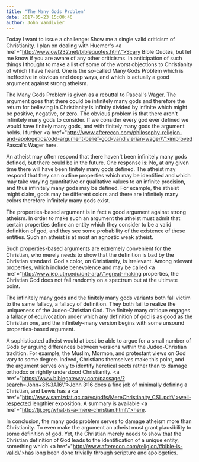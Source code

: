 ```yaml
---
title: "The Many Gods Problem"
date: 2017-05-23 15:00:46
author: John Vandivier
---
```




Today I want to issue a challenge: Show me a single valid criticism of Christianity. I plan on dealing with Huemer's <a href=\"http://www.owl232.net/biblequotes.htm\">Scary Bible Quotes</a>, but let me know if you are aware of any other criticisms. In anticipation of such things I thought to make a list of some of the worst objections to Christianity of which I have heard. One is the so-called Many Gods Problem which is ineffective in obvious and deep ways, and which is actually a good argument against strong atheism.

The Many Gods Problem is given as a rebuttal to Pascal's Wager. The argument goes that there could be infinitely many gods and therefore the return for believing in Christianity is infinity divided by infinite which might be positive, negative, or zero. The obvious problem is that there aren't infinitely many gods to consider. If we consider every god ever defined we would have finitely many gods, and with finitely many gods the argument holds. I further <a href=\"http://www.afterecon.com/philosophy-religion-and-apologetics/odd-argument-belief-god-vandivierian-wager/\">improved Pascal's Wager here</a>.

An atheist may often respond that there haven't been infinitely many gods defined, but there could be in the future. One response is: No, at any given time there will have been finitely many gods defined. The atheist may respond that they can outline properties which may be identified and which may take varying quantitative or qualitative values to an infinite precision, and thus infinitely many gods may be defined. For example, the atheist might claim, gods may be different colors and there are infinitely many colors therefore infinitely many gods exist.

The properties-based argument is in fact a good argument against strong atheism. In order to make such an argument the atheist must admit that certain properties define an entity which they consider to be a valid definition of god, and they see some probability of the existence of these entities. Such an atheist is at most an agnostic weak atheist.

Such properties-based arguments are extremely convenient for the Christian, who merely needs to show that the definition is bad by the Christian standard. God's color, on Christianity, is irrelevant. Among relevant properties, which include benevolence and may be called <a href=\"http://www.iep.utm.edu/ont-arg/\">great-making properties</a>, the Christian God does not fall randomly on a spectrum but at the ultimate point.

The infinitely many gods and the finitely many gods variants both fall victim to the same fallacy, a fallacy of definition. They both fail to realize the uniqueness of the Judeo-Christian God. The finitely many critique engages a fallacy of equivocation under which any definition of god is as good as the Christian one, and the infinitely-many version begins with some unsound properties-based argument.

A sophisticated atheist would at best be able to argue for a small number of Gods by arguing differences between versions within the Judeo-Christian tradition. For example, the Muslim, Mormon, and protestant views on God vary to some degree. Indeed, Christians themselves make this point, and the argument serves only to identify heretical sects rather than to damage orthodox or rightly understood Christianity. <a href=\"https://www.biblegateway.com/passage/?search=John+3%3A16\">John 3:16</a> does a fine job of minimally defining a Christian, and Lewis has a <a href=\"http://www.samizdat.qc.ca/vc/pdfs/MereChristianity_CSL.pdf\">well-respected lengthier exposition</a>. A summary is available <a href=\"http://tji.org/what-is-a-mere-christian.html\">here</a>.

In conclusion, the many gods problem serves to damage atheism more than Christianity. To even make the argument an atheist must grant plausibility to some definition of god. Yet, the Christian merely needs to show that the Christian definition of God leads to the identification of a unique entity, something which <a href=\"http://www.afterecon.com/religion/#bible-is-valid\">has long been done trivially through scripture and apologetics</a>.